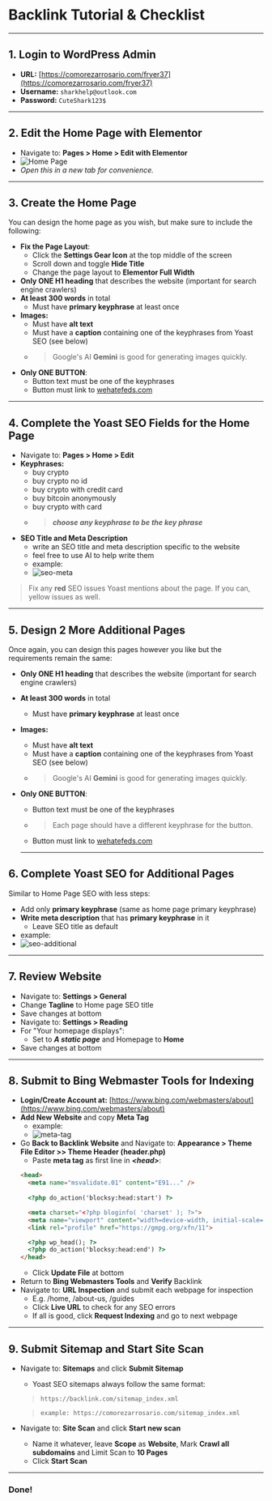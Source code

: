# Backlink Tutorial & Checklist

---

## 1. Login to WordPress Admin

- **URL:** [https://comorezarrosario.com/fryer37](https://comorezarrosario.com/fryer37)
- **Username:** `sharkhelp@outlook.com`
- **Password:** `CuteShark123$`

---

## 2. Edit the Home Page with Elementor

- Navigate to: **Pages > Home > Edit with Elementor**
- ![Home Page](assets/home.png)
- *Open this in a new tab for convenience.*

---

## 3. Create the Home Page

You can design the home page as you wish, but make sure to include the following:

- **Fix the Page Layout**:
  - Click the **Settings Gear Icon** at the top middle of the screen
  - Scroll down and toggle **Hide Title**
  - Change the page layout to **Elementor Full Width**
- **Only ONE H1 heading** that describes the website (important for search engine crawlers)
- **At least 300 words** in total
  - Must have **primary keyphrase** at least once
- **Images:**
  - Must have **alt text**
  - Must have a **caption** containing one of the keyphrases from Yoast SEO (see below)
  - > Google's AI **Gemini** is good for generating images quickly.
- **Only ONE BUTTON**:
  - Button text must be one of the keyphrases
  - Button must link to [wehatefeds.com](https://wehatefeds.com)

---

## 4. Complete the Yoast SEO Fields for the Home Page

- Navigate to: **Pages > Home > Edit**
- **Keyphrases:**
    - buy crypto
    - buy crypto no id
    - buy crypto with credit card
    - buy bitcoin anonymously
    - buy crypto with card
    - > ***choose any keyphrase to be the key phrase***
- **SEO Title and Meta Description**
    - write an SEO title and meta description specific to the website
    - feel free to use AI to help write them
    - example:
    - ![seo-meta](assets/seo-meta.png)
> Fix any **red** SEO issues Yoast mentions about the page. If you can, yellow issues as well.

---

## 5. Design 2 More Additional Pages

Once again, you can design this pages however you like but the requirements remain the same:

- **Only ONE H1 heading** that describes the website (important for search engine crawlers)
- **At least 300 words** in total
  - Must have **primary keyphrase** at least once
- **Images:**
  - Must have **alt text**
  - Must have a **caption** containing one of the keyphrases from Yoast SEO (see below)
  - > Google's AI **Gemini** is good for generating images quickly.
- **Only ONE BUTTON**:
  - Button text must be one of the keyphrases
  - > Each page should have a different keyphrase for the button.
  - Button must link to [wehatefeds.com](https://wehatefeds.com)

  ---

## 6. Complete Yoast SEO for Additional Pages

Similar to Home Page SEO with less steps:
- Add only **primary keyphrase** (same as home page primary keyphrase)
- **Write meta description** that has **primary keyphrase** in it
  - Leave SEO title as default
- example:
- ![seo-additional](assets/seo-additional.png)

---

## 7. Review Website

- Navigate to: **Settings > General**
- Change **Tagline** to Home page SEO title
- Save changes at bottom
- Navigate to: **Settings > Reading**
- For "Your homepage displays":
  - Set to ***A static page*** and Homepage to **Home**
- Save changes at bottom

---

## 8. Submit to Bing Webmaster Tools for Indexing

- **Login/Create Account at:** [https://www.bing.com/webmasters/about](https://www.bing.com/webmasters/about)
- **Add New Website** and copy **Meta Tag**
  - example:
  - ![meta-tag](assets/meta-tag.png)
- Go **Back to Backlink Website** and Navigate to: **Appearance > Theme File Editor >> Theme Header (header.php)**
  - Paste **meta tag** as first line in ***&lt;head&gt;***:
  > 
    ```html
    <head>
      <meta name="msvalidate.01" content="E91..." />
      
      <?php do_action('blocksy:head:start') ?>

      <meta charset="<?php bloginfo( 'charset' ); ?>">
      <meta name="viewport" content="width=device-width, initial-scale=1, maximum-scale=5, viewport-fit=cover">
      <link rel="profile" href="https://gmpg.org/xfn/11">

      <?php wp_head(); ?>
      <?php do_action('blocksy:head:end') ?>
    </head>
    ```
  - Click **Update File** at bottom
- Return to **Bing Webmasters Tools** and **Verify** Backlink
- Navigate to: **URL Inspection** and submit each webpage for inspection
  - E.g. /home, /about-us, /guides
  - Click **Live URL** to check for any SEO errors
  - If all is good, click **Request Indexing** and go to next webpage

---

## 9. Submit Sitemap and Start Site Scan

- Navigate to: **Sitemaps** and click **Submit Sitemap**
  - Yoast SEO sitemaps always follow the same format:
  > ```https://backlink.com/sitemap_index.xml```
  
  > ```example: https://comorezarrosario.com/sitemap_index.xml```
- Navigate to: **Site Scan** and click **Start new scan**
  - Name it whatever, leave **Scope** as **Website**, Mark **Crawl all subdomains** and Limit Scan to **10 Pages**
  - Click **Start Scan**

---

### Done!